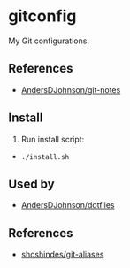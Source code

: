 # gitconfig
My Git configurations.

## References
* [AndersDJohnson/git-notes](https://github.com/AndersDJohnson/git-notes)

## Install

1. Run install script:
  * `./install.sh`

## Used by
* [AndersDJohnson/dotfiles](https://github.com/AndersDJohnson/dotfiles)

## References
* [shoshindes/git-aliases](https://github.com/shoshindes/git-aliases)
